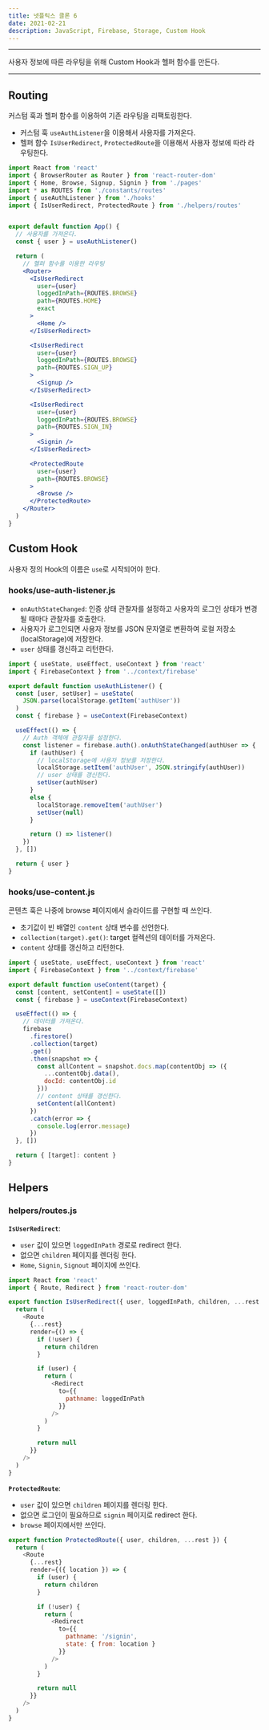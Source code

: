 ```yaml
---
title: 넷플릭스 클론 6
date: 2021-02-21
description: JavaScript, Firebase, Storage, Custom Hook
---
```


---

사용자 정보에 따른 라우팅을 위해 Custom Hook과 헬퍼 함수를 만든다.

---

## Routing

커스텀 훅과 헬퍼 함수를 이용하여 기존 라우팅을 리팩토링한다.

- 커스텀 훅 `useAuthListener`을 이용해서 사용자를 가져온다.
- 헬퍼 함수 `IsUserRedirect`, `ProtectedRoute`을 이용해서 사용자 정보에 따라 라우팅한다.

```jsx
import React from 'react'
import { BrowserRouter as Router } from 'react-router-dom'
import { Home, Browse, Signup, Signin } from './pages'
import * as ROUTES from './constants/routes'
import { useAuthListener } from './hooks'
import { IsUserRedirect, ProtectedRoute } from './helpers/routes'


export default function App() {
  // 사용자를 가져온다.
  const { user } = useAuthListener()

  return (
    // 헬퍼 함수를 이용한 라우팅
    <Router>
      <IsUserRedirect
        user={user}
        loggedInPath={ROUTES.BROWSE}
        path={ROUTES.HOME}
        exact
      >
        <Home />
      </IsUserRedirect>

      <IsUserRedirect
        user={user}
        loggedInPath={ROUTES.BROWSE}
        path={ROUTES.SIGN_UP}
      >
        <Signup />
      </IsUserRedirect>

      <IsUserRedirect
        user={user}
        loggedInPath={ROUTES.BROWSE}
        path={ROUTES.SIGN_IN}
      >
        <Signin />
      </IsUserRedirect>

      <ProtectedRoute
        user={user}
        path={ROUTES.BROWSE}
      >
        <Browse />
      </ProtectedRoute>
    </Router>
  )
}
```

## Custom Hook

사용자 정의 Hook의 이름은 `use`로 시작되어야 한다.

### hooks/use-auth-listener.js

- `onAuthStateChanged`: 인증 상태 관찰자를 설정하고 사용자의 로그인 상태가 변경될 때마다 관찰자를 호출한다.
- 사용자가 로그인되면 사용자 정보를 JSON 문자열로 변환하여 로컬 저장소(localStorage)에 저장한다.
- `user` 상태를 갱신하고 리턴한다.

```javascript
import { useState, useEffect, useContext } from 'react'
import { FirebaseContext } from '../context/firebase'

export default function useAuthListener() {
  const [user, setUser] = useState(
    JSON.parse(localStorage.getItem('authUser'))
  )
  const { firebase } = useContext(FirebaseContext)

  useEffect(() => {
    // Auth 객체에 관찰자를 설정한다.
    const listener = firebase.auth().onAuthStateChanged(authUser => {
      if (authUser) {
        // localStorage에 사용자 정보를 저장한다.
        localStorage.setItem('authUser', JSON.stringify(authUser))
        // user 상태를 갱신한다.
        setUser(authUser)
      }
      else {
        localStorage.removeItem('authUser')
        setUser(null)
      }

      return () => listener()
    })
  }, [])

  return { user }
}
```

### hooks/use-content.js

콘텐츠 훅은 나중에 browse 페이지에서 슬라이드를 구현할 때 쓰인다.

- 초기값이 빈 배열인 `content` 상태 변수를 선언한다.
- `collection(target).get()`: target 컬렉션의 데이터를 가져온다.
- `content` 상태를 갱신하고 리턴한다.

```javascript
import { useState, useEffect, useContext } from 'react'
import { FirebaseContext } from '../context/firebase'

export default function useContent(target) {
  const [content, setContent] = useState([])
  const { firebase } = useContext(FirebaseContext)

  useEffect(() => {
    // 데이터를 가져온다.
    firebase
      .firestore()
      .collection(target)
      .get()
      .then(snapshot => {
        const allContent = snapshot.docs.map(contentObj => ({
          ...contentObj.data(),
          docId: contentObj.id
        }))
        // content 상태를 갱신한다.
        setContent(allContent)
      })
      .catch(error => {
        console.log(error.message)
      })
  }, [])

  return { [target]: content }
}
```

## Helpers

### helpers/routes.js

**`IsUserRedirect`**:

- `user` 값이 있으면 `loggedInPath` 경로로 redirect 한다. 
- 없으면 `children` 페이지를 렌더링 한다. 
- `Home`, `Signin`, `Signout` 페이지에 쓰인다.

```javascript
import React from 'react'
import { Route, Redirect } from 'react-router-dom'

export function IsUserRedirect({ user, loggedInPath, children, ...rest }) {
  return (
    <Route
      {...rest}
      render={() => {
        if (!user) {
          return children
        }

        if (user) {
          return (
            <Redirect
              to={{
                pathname: loggedInPath
              }}
            />
          )
        }

        return null
      }}
    />
  )
}
```

**`ProtectedRoute`**:

- `user` 값이 있으면 `children` 페이지를 렌더링 한다. 
- 없으면 로그인이 필요하므로 `signin` 페이지로 redirect 한다. 
- `browse` 페이지에서만 쓰인다.

```javascript
export function ProtectedRoute({ user, children, ...rest }) {
  return (
    <Route
      {...rest}
      render={({ location }) => {
        if (user) {
          return children
        }

        if (!user) {
          return (
            <Redirect
              to={{
                pathname: '/signin',
                state: { from: location }
              }}
            />
          )
        }

        return null
      }}
    />
  )
}
```
